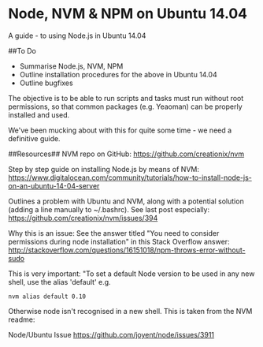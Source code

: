 Node, NVM & NPM on Ubuntu 14.04
=================

A guide - to using Node.js in Ubuntu 14.04

##To Do

* Summarise Node.js, NVM, NPM
* Outline installation procedures for the above in Ubuntu 14.04
* Outline bugfixes

The objective is to be able to run scripts and tasks must run without root permissions, so that common packages (e.g. Yeaoman) can be properly installed and used.

We've been mucking about with this for quite some time - we need a definitive guide.

##Resources##
NVM repo on GitHub:
https://github.com/creationix/nvm

Step by step guide on installing Node.js by means of NVM:
https://www.digitalocean.com/community/tutorials/how-to-install-node-js-on-an-ubuntu-14-04-server

Outlines a problem with Ubuntu and NVM, along with a potential solution (adding a line manually to ~/.bashrc). See last post especially:
https://github.com/creationix/nvm/issues/394

Why this is an issue:
See the answer titled "You need to consider permissions during node installation" in this Stack Overflow answer:
http://stackoverflow.com/questions/16151018/npm-throws-error-without-sudo


This is very important:
"To set a default Node version to be used in any new shell, use the alias 'default' e.g.

```nvm alias default 0.10```

Otherwise node isn't recognised in a new shell. This is taken from the NVM readme: 

Node/Ubuntu Issue
https://github.com/joyent/node/issues/3911
